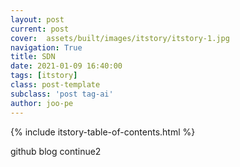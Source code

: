 ```yaml
---
layout: post
current: post
cover:  assets/built/images/itstory/itstory-1.jpg
navigation: True
title: SDN
date: 2021-01-09 16:40:00
tags: [itstory]
class: post-template
subclass: 'post tag-ai'
author: joo-pe
---
```


{% include itstory-table-of-contents.html %}

github blog continue2